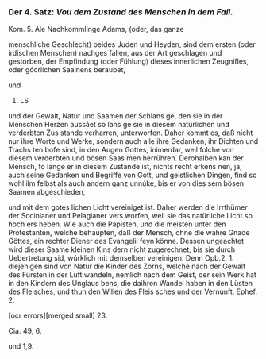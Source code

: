 <!--
OCR: content-0044.xml,content-0047.xml
Buchseite: 28 - 29
-->


### Der 4. Satz: *Vou dem Zustand des Menschen in dem Fall.*

Kom. 5. Ale Nachkommlinge Adams, (oder, das ganze

menschliche Geschlecht) beides Juden und Heyden,
 sind dem ersten (oder irdischen Menschen) nachges
 fallen, aus der Art geschlagen und gestorben, der
Empfindung (oder Fühlung) dieses innerlichen
Zeugnifles, oder gócrlichen Saainens beraubet,

und

1.  LS

und der Gewalt, Natur und Saamen der Schlans ge, den sie in der Menschen
Herzen aussået so lans ge sie in diesem natürlichen und verderbten Zus
stande verharren, unterworfen. Daher kommt es, daß nicht nur ihre Worte
und Werke, sondern auch alle ihre Gedanken, ihr Dichten und Trachs ten
bofe sind, in den Augen Gottes, inimerdar, weil folche von diesem
verderbten und bösen Saas men herrühren. Derohalben kan der Mensch, fo
lange er in diesem Zustande ist, nichts recht erkens nen, ja, auch seine
Gedanken und Begriffe von Gott, und geistlichen Dingen, find so wohl ilm
felbst als auch andern ganz unnúke, bis er von dies sem bösen Saamen
abgeschieden,

und mit dem gotes lichen Licht vereiniget ist. Daher werden die Irrthümer
der Socinianer und Pelagianer vers worfen, weil sie das natürliche Licht
so hoch ers heben. Wie auch die Papisten, und die meisten unter den
Protestanten, welche behaupten, daß der Mensch, ohne die wahre Gnade
Göttes, ein rechter Diener des Evangelii feyn könne. Dessen ungeachtet
wird dieser Saame kleinen Kins dern nicht zugerechnet, bis sie durch
Uebertretung sid, wúrklich mit demselben vereinigen. Denn Opb.2, 1.
diejenigen sind von Natur die Kinder des Zorns, welche nach der Gewalt
des Fürsten in der Luft wandeln, nemlich nach dem Geist, der sein Werk
hat in den Kindern des Unglaus bens, die daihren Wandel haben in den
Lüsten des Fleisches, und thun den Willen des Fleis sches und der
Vernunft. Ephef. 2.

[ocr errors][merged small]
23.

Cia. 49, 6.

und 1,9.
